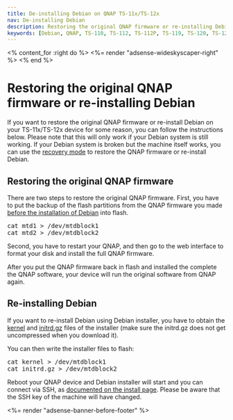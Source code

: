 ```yaml
---
title: De-installing Debian on QNAP TS-11x/TS-12x
nav: De-installing Debian
description: Restoring the original QNAP firmware or re-installing Debian on QNAP TS-11x/TS-12x
keywords: [Debian, QNAP, TS-110, TS-112, TS-112P, TS-119, TS-120, TS-121, original firmware]
---
```


<% content_for :right do %>
<%= render "adsense-wideskyscaper-right" %>
<% end %>

<h1>Restoring the original QNAP firmware or re-installing Debian</h1>

If you want to restore the original QNAP firmware or re-install Debian on your TS-11x/TS-12x device for
some reason, you can follow the instructions below.  Please note that this
will only work if your Debian system is still working.  If your Debian
system is broken but the machine itself works, you can use the <a href =
"../recovery/">recovery mode</a> to restore the QNAP firmware or
re-install Debian.

<h2>Restoring the original QNAP firmware</h2>

There are two steps to restore the original QNAP firmware.  First, you have
to put the backup of the flash partitions from the QNAP firmware you made
<a href = "../install/">before the installation of Debian</a> into flash.

<div class="code">
<pre>
cat mtd1 &gt; /dev/mtdblock1
cat mtd2 &gt; /dev/mtdblock2
</pre>
</div>

Second, you have to restart your QNAP, and then go to the web interface to
format your disk and install the full QNAP firmware.

After you put the QNAP firmware back in flash and installed the complete
the QNAP software, your device will run the original software from QNAP
again.

<h2><a id="reinstall">Re-installing Debian</a></h2>

If you want to re-install Debian using Debian installer, you have to obtain
the <a
href="http://ftp.debian.org/debian/dists/stable/main/installer-armel/current/images/kirkwood/network-console/qnap/ts-119/kernel">kernel</a>
and <a
href="http://ftp.debian.org/debian/dists/stable/main/installer-armel/current/images/kirkwood/network-console/qnap/ts-119/initrd.gz">initrd.gz</a>
files of the installer (make sure the initrd.gz does not get uncompressed
when you download it).

You can then write the installer files to flash:

<div class="code">
<pre>
cat kernel &gt; /dev/mtdblock1
cat initrd.gz &gt; /dev/mtdblock2
</pre>
</div>

Reboot your QNAP device and Debian installer will start and you can connect
via SSH, as <a href="../install/#install">documented on the install
page</a>.  Please be aware that the SSH key of the machine will have
changed.

<div class="bbf">
<%= render "adsense-banner-before-footer" %>
</div>

